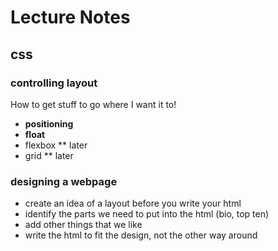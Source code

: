 # Lecture Notes

## css

### controlling layout
How to get stuff to go where I want it to!
- **positioning**
- **float**
- flexbox ** later
- grid ** later

### designing a webpage
- create an idea of a layout before you write your html
- identify the parts we need to put into the html (bio, top ten)
- add other things that we like
- write the html to fit the design, not the other way around

